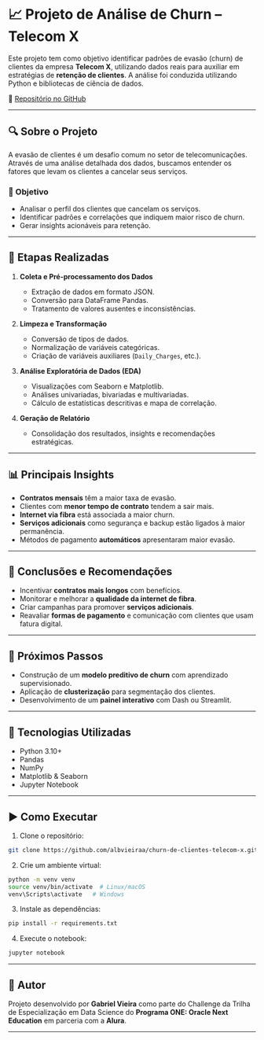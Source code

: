# 📈 Projeto de Análise de Churn – Telecom X

Este projeto tem como objetivo identificar padrões de evasão (churn) de clientes da empresa **Telecom X**, utilizando dados reais para auxiliar em estratégias de **retenção de clientes**. A análise foi conduzida utilizando Python e bibliotecas de ciência de dados.

🔗 [Repositório no GitHub](https://github.com/TheGabrielVieira/challenge2-data-science)

---

## 🔍 Sobre o Projeto

A evasão de clientes é um desafio comum no setor de telecomunicações. Através de uma análise detalhada dos dados, buscamos entender os fatores que levam os clientes a cancelar seus serviços.

### 🎯 Objetivo
- Analisar o perfil dos clientes que cancelam os serviços.
- Identificar padrões e correlações que indiquem maior risco de churn.
- Gerar insights acionáveis para retenção.

---

## 📂 Etapas Realizadas

1. **Coleta e Pré-processamento dos Dados**
   - Extração de dados em formato JSON.
   - Conversão para DataFrame Pandas.
   - Tratamento de valores ausentes e inconsistências.

2. **Limpeza e Transformação**
   - Conversão de tipos de dados.
   - Normalização de variáveis categóricas.
   - Criação de variáveis auxiliares (`Daily_Charges`, etc.).

3. **Análise Exploratória de Dados (EDA)**
   - Visualizações com Seaborn e Matplotlib.
   - Análises univariadas, bivariadas e multivariadas.
   - Cálculo de estatísticas descritivas e mapa de correlação.

4. **Geração de Relatório**
   - Consolidação dos resultados, insights e recomendações estratégicas.

---

## 📊 Principais Insights

- **Contratos mensais** têm a maior taxa de evasão.
- Clientes com **menor tempo de contrato** tendem a sair mais.
- **Internet via fibra** está associada a maior churn.
- **Serviços adicionais** como segurança e backup estão ligados à maior permanência.
- Métodos de pagamento **automáticos** apresentaram maior evasão.

---

## 🧠 Conclusões e Recomendações

- Incentivar **contratos mais longos** com benefícios.
- Monitorar e melhorar a **qualidade da internet de fibra**.
- Criar campanhas para promover **serviços adicionais**.
- Reavaliar **formas de pagamento** e comunicação com clientes que usam fatura digital.

---

## 🔮 Próximos Passos

- Construção de um **modelo preditivo de churn** com aprendizado supervisionado.
- Aplicação de **clusterização** para segmentação dos clientes.
- Desenvolvimento de um **painel interativo** com Dash ou Streamlit.

---

## 🧪 Tecnologias Utilizadas

- Python 3.10+
- Pandas
- NumPy
- Matplotlib & Seaborn
- Jupyter Notebook

---

## ▶️ Como Executar

1. Clone o repositório:
```bash
git clone https://github.com/albvieiraa/churn-de-clientes-telecom-x.git
```

2. Crie um ambiente virtual:
```bash
python -m venv venv
source venv/bin/activate  # Linux/macOS
venv\Scripts\activate   # Windows
```

3. Instale as dependências:
```bash
pip install -r requirements.txt
```

4. Execute o notebook:
```bash
jupyter notebook

```

---

## 👤 Autor

Projeto desenvolvido por **Gabriel Vieira** como parte do Challenge da Trilha de Especialização em Data Science do **Programa ONE: Oracle Next Education** em parceria com a **Alura**.

---